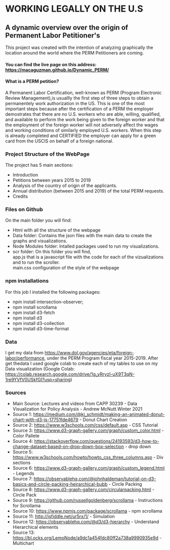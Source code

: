 # WORKING LEGALLY ON THE U.S
## A dynamic overview over the origin of Permanent Labor Petitioner's

This project was created with the intention of analyzing graphically the location around the world where the PERM Petitioners are coming.

#### You can find the live page on this address: https://macaguzman.github.io/Dynamic_PERM/

#### What is a PERM petition?
A Permanent Labor Certification, well-known as PERM (Program Electronic Review Management),is usuallly the first step of three steps to obtain a permanentely work authorization in the US. This is one of the most important steps because after the certification of a PERM the employer demostrates that there are no U.S. workers who are able, willing, qualified, and available to perform the work being given to the foreign worker and that the employment of the foreign worker will not adversely affect the wages and working conditions of similarly employed U.S. workers. When this step is already completed and CERTIFIED the employer can apply for a green card from the USCIS on behalf of a foreign national.

### Project Structure of the WebPage
The project has 5 main sections:
- Introduction
- Petitions between years 2015 to 2019
- Analysis of the country of origin of the applicants.
- Annual distribution (between 2015 and 2019) of the total PERM requests.
- Credits

### Files on Github
On the main folder you will find:
- Html with all the structure of the webpage
- Data folder: Contains the json files with the main data to create the graphs and visualizations.
- Node Modules folder: Intalled packages used to run my visualizations.
- scr folder: On this folder you will find,<br>
     app.js that is a javascript file with the code for each of the vizualizations and to run the scroller.<br>
     main.css configuration of the style of the webpage<br>

### npm installations
For this job I installed the following packages:
- npm install intersection-observer;
- npm install scrollama
- npm install d3-fetch
- npm install d3
- npm install d3-collection
- npm install d3-time-format

### Data
I get my data from https://www.dol.gov/agencies/eta/foreign-labor/performance, under the PERM Program fiscal year 2015-2019. After get thedata I used google colab to create each of my tables to use on my Data visualization (Google Colab: https://colab.research.google.com/drive/1g_yRryzI-uX9T3qN-1re9YVfV0USkfGI?usp=sharing)

### Sources
- Main Source: Lectures and videos from CAPP 30239 - Data Visualization for Policy Analysis - Andrew McNutt.Winter 2021
- Source 1: https://medium.com/@kj_schmidt/making-an-animated-donut-chart-with-d3-js-17751fde4679 - Donut Chart Creation
- Source 2: https://www.w3schools.com/css/default.asp - CSS Tutorial
- Source 3: https://www.d3-graph-gallery.com/graph/custom_color.html - Color Pallete
- Source 4: https://stackoverflow.com/questions/24193593/d3-how-to-change-dataset-based-on-drop-down-box-selection - drop down
- Source 5: https://www.w3schools.com/howto/howto_css_three_columns.asp - Div sections
- Source 6: https://www.d3-graph-gallery.com/graph/custom_legend.html - Legends
- Source 7: https://observablehq.com/@johnhaldeman/tutorial-on-d3-basics-and-circle-packing-heirarchical-bubb - Circle Packing
- Source 8: https://www.d3-graph-gallery.com/circularpacking.html - Circle Pack
- Source 9: https://github.com/russellgoldenberg/scrollama - Instructions for Scrollama
- Source 10: https://www.npmjs.com/package/scrollama - npm scrollama
- Source 11: http://jsfiddle.net/ur5rx/1/ - Simulation
- Source 12: https://observablehq.com/@d3/d3-hierarchy - Understand Hierarchical elements
- Source 13: https://bl.ocks.org/LemoNode/a9dc1a454fdc80ff2a738a9990935e9d - Multichart

